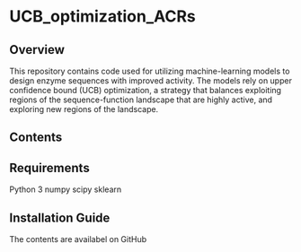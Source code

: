 # UCB_optimization_ACRs
## Overview
This repository contains code used for utilizing machine-learning models to design enzyme sequences with improved activity. The models rely on upper confidence bound (UCB) optimization, a strategy that balances exploiting regions of the sequence-function landscape that are highly active, and exploring new regions of the landscape.
## Contents
## Requirements
Python 3
numpy
scipy
sklearn
## Installation Guide
The contents are availabel on GitHub
